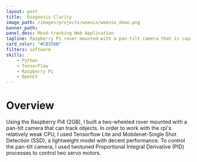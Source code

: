 ```yaml
---
layout: post
title:  Diagnosis Clarity
image_path: /images/projects/weenix/weenix_demo.png
banner_path:
panel_desc: Mood-tracking Web Application
tagline: Raspberry Pi rover mounted with a pan-tilt camera that is capable of tracking objects using object detection and Proportional Integral Derivative processes
card_color: "#CB356B"
filters: software
skills:
    - Python
    - TensorFlow
    - Raspberry Pi
    - OpenCV
---
```


# Overview

Using the Raspberry Pi4 (2GB), I built a two-wheeled rover mounted with a pan-tilt camera that can track objects. In order to work with the rpi's relatively weak CPU, I used Tensorflow Lite and Mobilenet-Single Shot Detection (SSD), a lightweight model with decent performance. To control the pan-tilt camera, I used twotuned Proportional Integral Derivative (PID) processes to control two servo motors.